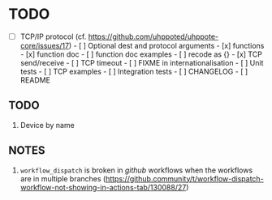 # TODO

- [ ] TCP/IP protocol (cf. https://github.com/uhppoted/uhppote-core/issues/17)
      - [ ] Optional dest and protocol arguments
            - [x] functions
            - [x] function doc
            - [ ] function doc examples
            - [ ] recode as {}
      - [x] TCP send/receive
      - [ ] TCP timeout
      - [ ] FIXME in internationalisation
      - [ ] Unit tests
      - [ ] TCP examples
      - [ ] Integration tests
      - [ ] CHANGELOG
      - [ ] README

## TODO

1. Device by name

## NOTES

1. `workflow_dispatch` is broken in _github_ workflows when the workflows are in multiple
    branches (https://github.community/t/workflow-dispatch-workflow-not-showing-in-actions-tab/130088/27)
